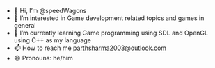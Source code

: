- 👋 Hi, I’m @speedWagons
- 👀 I’m interested in Game development related topics and games in general
- 🌱 I’m currently learning Game programming using SDL and OpenGL using C++ as my language
- 📫 How to reach me parthsharma2003@outlook.com
- 😄 Pronouns: he/him


<!---
speedWagons/speedWagons is a ✨ special ✨ repository because its `README.md` (this file) appears on your GitHub profile.
You can click the Preview link to take a look at your changes.
--->
